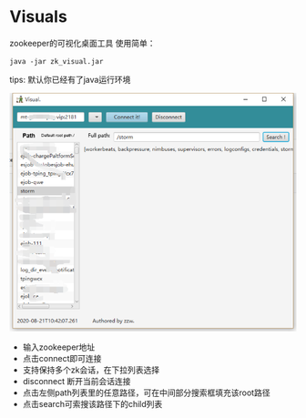 # Visuals
zookeeper的可视化桌面工具
使用简单：

```
java -jar zk_visual.jar
```
tips: 默认你已经有了java运行环境


![pic](/doc/demo.png)

- 输入zookeeper地址  
- 点击connect即可连接  
- 支持保持多个zk会话，在下拉列表选择  
- disconnect 断开当前会话连接  
- 点击左侧path列表里的任意路径，可在中间部分搜索框填充该root路径  
- 点击search可索搜该路径下的child列表  